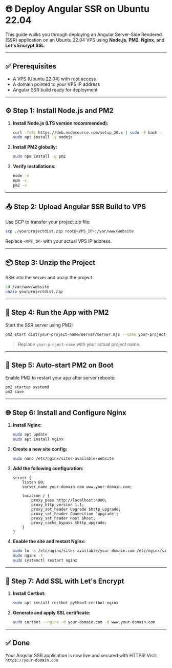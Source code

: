 # 🌐 Deploy Angular SSR on Ubuntu 22.04

This guide walks you through deploying an Angular Server-Side Rendered (SSR) application on an Ubuntu 22.04 VPS using **Node.js**, **PM2**, **Nginx**, and **Let's Encrypt SSL**.

---

## ✅ Prerequisites

- A VPS (Ubuntu 22.04) with root access
- A domain pointed to your VPS IP address
- Angular SSR build ready for deployment

---

## ⚙️ Step 1: Install Node.js and PM2

1. **Install Node.js (LTS version recommended):**
    ```bash
    curl -fsSL https://deb.nodesource.com/setup_20.x | sudo -E bash -
    sudo apt install -y nodejs
    ```

2. **Install PM2 globally:**
    ```bash
    sudo npm install -g pm2
    ```

3. **Verify installations:**
    ```bash
    node -v
    npm -v
    pm2 -v
    ```

---

## 📤 Step 2: Upload Angular SSR Build to VPS

Use SCP to transfer your project zip file:

```bash
scp ./yourprojectdist.zip root@<VPS_IP>:/var/www/website
```

Replace `<VPS_IP>` with your actual VPS IP address.

---

## 📦 Step 3: Unzip the Project

SSH into the server and unzip the project:

```bash
cd /var/www/website
unzip yourprojectdist.zip
```

---

## 🚀 Step 4: Run the App with PM2

Start the SSR server using PM2:

```bash
pm2 start dist/your-project-name/server/server.mjs --name your-project-name
```

> Replace `your-project-name` with your actual project name.

---

## 🔁 Step 5: Auto-start PM2 on Boot

Enable PM2 to restart your app after server reboots:

```bash
pm2 startup systemd
pm2 save
```

---

## 🌐 Step 6: Install and Configure Nginx

1. **Install Nginx:**
    ```bash
    sudo apt update
    sudo apt install nginx
    ```

2. **Create a new site config:**
    ```bash
    sudo nano /etc/nginx/sites-available/website
    ```

3. **Add the following configuration:**
    ```nginx
    server {
        listen 80;
        server_name your-domain.com www.your-domain.com;

        location / {
            proxy_pass http://localhost:4000;
            proxy_http_version 1.1;
            proxy_set_header Upgrade $http_upgrade;
            proxy_set_header Connection 'upgrade';
            proxy_set_header Host $host;
            proxy_cache_bypass $http_upgrade;
        }
    }
    ```

4. **Enable the site and restart Nginx:**
    ```bash
    sudo ln -s /etc/nginx/sites-available/your-domain.com /etc/nginx/sites-enabled/
    sudo nginx -t
    sudo systemctl restart nginx
    ```

---

## 🔐 Step 7: Add SSL with Let's Encrypt

1. **Install Certbot:**
    ```bash
    sudo apt install certbot python3-certbot-nginx
    ```

2. **Generate and apply SSL certificate:**
    ```bash
    sudo certbot --nginx -d your-domain.com -d www.your-domain.com
    ```

---

## ✅ Done

Your Angular SSR application is now live and secured with HTTPS! Visit:
`https://your-domain.com`

